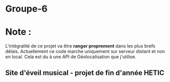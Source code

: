 # Groupe-6
Note :
==
L'intégralité de ce projet va être **ranger proprement** dans les plus brefs délais. Actuellement ce code marche uniquement sur serveur distant et non en local.
Cela est du à une API de Géolocalisation que j'utilise.

Site d'éveil musical - projet de fin d'année HETIC
-